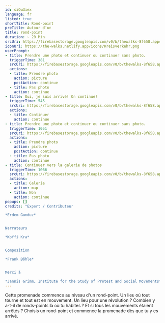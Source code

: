 ```yaml
---
id: siQu3iex
language: fr
listed: true
shortTitle: Rond-point
preTitle: Autour d’un
title: rond-point
duration: ~ 20 Min
srcUri: https://firebasestorage.googleapis.com/v0/b/thewalks-8f658.appspot.com/o/static%2Fmedias%2Ffr_siQu3iex.mp3?alt=media&token=a3e70d19-ad58-4756-9023-bcdace8836b0
iconUri: https://the-walks.netlify.app/icons/Kreisverkehr.png
userPrompt:
- title: Prendre une photo et continuer ou continuer sans photo.
  triggerTime: 381
  srcUri: https://firebasestorage.googleapis.com/v0/b/thewalks-8f658.appspot.com/o/static%2Fmedias%2Fde_siQu3iex_loop_1.mp3?alt=media&token=108baec2-420c-4710-bec0-4598ffd48b0d
  actions:
  - title: Prendre photo
    action: picture
    postAction: continue
  - title: Pas photo
    action: continue
- title: Oui, je suis arrivé! On continue!
  triggerTime: 545
  srcUri: https://firebasestorage.googleapis.com/v0/b/thewalks-8f658.appspot.com/o/static%2Fmedias%2Fde_siQu3iex_loop_2.mp3?alt=media&token=b978b083-8eaa-49e9-8334-c8f614055dc8
  actions:
  - title: Continuer
    action: continue
- title: Prendre une photo et continuer ou continuer sans photo.
  triggerTime: 1051
  srcUri: https://firebasestorage.googleapis.com/v0/b/thewalks-8f658.appspot.com/o/static%2Fmedias%2Fde_siQu3iex_loop_3.mp3?alt=media&token=a22170b8-94e3-45d5-af9a-0a4e9da283d8
  actions:
  - title: Prendre photo
    action: picture
    postAction: continue
  - title: Pas photo
    action: continue
- title: Continuer vers la galerie de photos
  triggerTime: 1066
  srcUri: https://firebasestorage.googleapis.com/v0/b/thewalks-8f658.appspot.com/o/static%2Fmedias%2Fmulti_Zeubeel8_loop.mp3?alt=media&token=88349085-3303-48b9-bdc6-fd7b09519a26
  actions:
  - title: Galerie
    action: map
  - title: Non
    action: continue
popups: []
credits: "Expert / Contributeur

*Erdem Gunduz*


Narrateurs

*Koffi Kra*


Composition

*Frank Böhle*


Merci à

*Jannis Grimm, Institute for the Study of Protest and Social Movements*"
---
```

Cette promenade commence au niveau d'un rond-point. Un lieu où tout tourne et tout est en mouvement. Un lieu pour une révolution ? Combien y a-t-il de ronds-points là où tu habites ? Et si tous les mouvements étaient arrêtés ? Choisis un rond-point et commence la promenade dès que tu y es arrivé.
